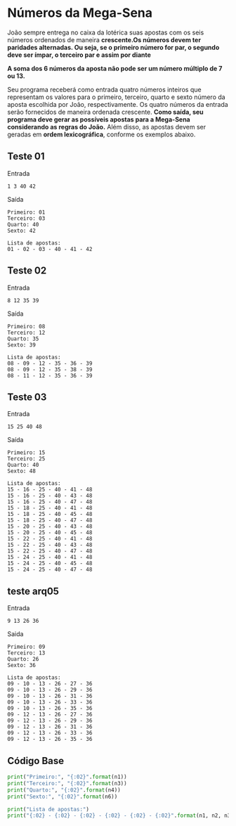 # Números da Mega-Sena

João sempre entrega no caixa da lotérica suas apostas com os seis números ordenados de maneira **crescente.Os números devem ter paridades alternadas. Ou seja, se o primeiro número for par, o segundo deve ser ímpar, o terceiro par e assim por diante**

**A soma dos 6 números da aposta não pode ser um número múltiplo de 7 ou 13.**

Seu programa receberá como entrada quatro números inteiros que representam os valores para o primeiro, terceiro, quarto e sexto número da aposta escolhida por João, respectivamente. Os quatro números da entrada serão fornecidos de maneira ordenada crescente. **Como saída, seu programa deve gerar as possíveis apostas para a Mega-Sena considerando as regras do João.** Além disso, as apostas devem ser geradas em **ordem lexicográfica**, conforme os exemplos abaixo.

## Teste 01
Entrada

```
1 3 40 42 
```

Saída

```
Primeiro: 01
Terceiro: 03
Quarto: 40
Sexto: 42
```

```
Lista de apostas:
01 - 02 - 03 - 40 - 41 - 42
```

## Teste 02

Entrada

```
8 12 35 39
```

Saída

```
Primeiro: 08
Terceiro: 12
Quarto: 35
Sexto: 39
```

```
Lista de apostas:
08 - 09 - 12 - 35 - 36 - 39
08 - 09 - 12 - 35 - 38 - 39
08 - 11 - 12 - 35 - 36 - 39
```

## Teste 03

Entrada

```
15 25 40 48
```

Saída

```
Primeiro: 15
Terceiro: 25
Quarto: 40
Sexto: 48
```

```
Lista de apostas:
15 - 16 - 25 - 40 - 41 - 48
15 - 16 - 25 - 40 - 43 - 48
15 - 16 - 25 - 40 - 47 - 48
15 - 18 - 25 - 40 - 41 - 48
15 - 18 - 25 - 40 - 45 - 48
15 - 18 - 25 - 40 - 47 - 48
15 - 20 - 25 - 40 - 43 - 48
15 - 20 - 25 - 40 - 45 - 48
15 - 22 - 25 - 40 - 41 - 48
15 - 22 - 25 - 40 - 43 - 48
15 - 22 - 25 - 40 - 47 - 48
15 - 24 - 25 - 40 - 41 - 48
15 - 24 - 25 - 40 - 45 - 48
15 - 24 - 25 - 40 - 47 - 48
```

## teste arq05

Entrada

```
9 13 26 36
```

Saida

```
Primeiro: 09
Terceiro: 13
Quarto: 26
Sexto: 36

```

```
Lista de apostas:
09 - 10 - 13 - 26 - 27 - 36
09 - 10 - 13 - 26 - 29 - 36
09 - 10 - 13 - 26 - 31 - 36
09 - 10 - 13 - 26 - 33 - 36
09 - 10 - 13 - 26 - 35 - 36
09 - 12 - 13 - 26 - 27 - 36
09 - 12 - 13 - 26 - 29 - 36
09 - 12 - 13 - 26 - 31 - 36
09 - 12 - 13 - 26 - 33 - 36
09 - 12 - 13 - 26 - 35 - 36
```

## Código Base

```python
print("Primeiro:", "{:02}".format(n1))
print("Terceiro:", "{:02}".format(n3))
print("Quarto:", "{:02}".format(n4))
print("Sexto:", "{:02}".format(n6))

print("Lista de apostas:")
print("{:02} - {:02} - {:02} - {:02} - {:02} - {:02}".format(n1, n2, n3, n4, n5, n6))
```